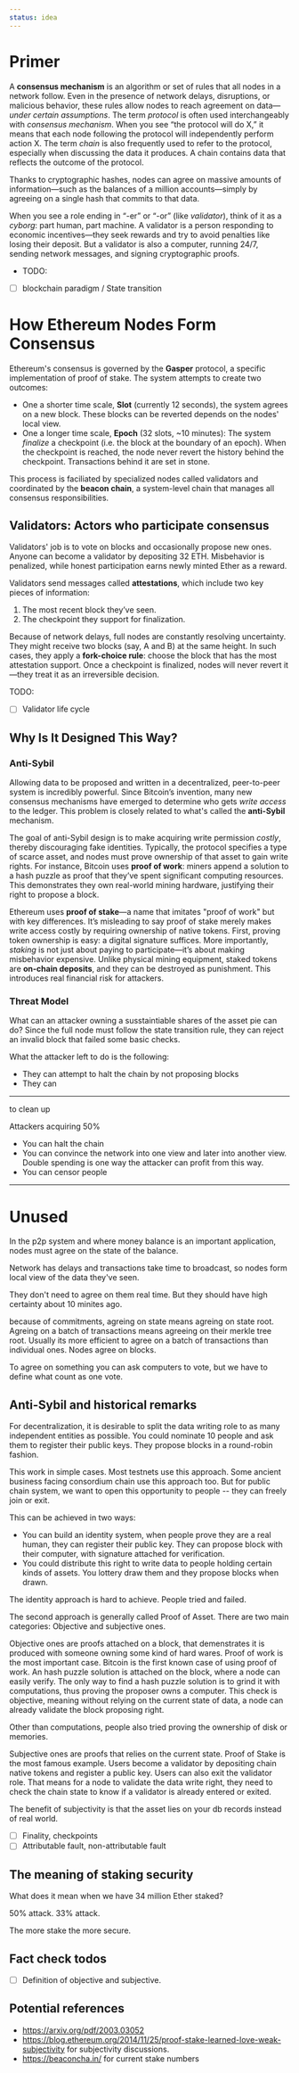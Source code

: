 ```yaml
---
status: idea
---
```


# Primer

A **consensus mechanism** is an algorithm or set of rules that all nodes in a network follow. Even in the presence of network delays, disruptions, or malicious behavior, these rules allow nodes to reach agreement on data—*under certain assumptions*. The term *protocol* is often used interchangeably with *consensus mechanism*. When you see “the protocol will do X,” it means that each node following the protocol will independently perform action X. The term *chain* is also frequently used to refer to the protocol, especially when discussing the data it produces. A chain contains data that reflects the outcome of the protocol.

Thanks to cryptographic hashes, nodes can agree on massive amounts of information—such as the balances of a million accounts—simply by agreeing on a single hash that commits to that data.

When you see a role ending in “-er” or “-or” (like *validator*), think of it as a *cyborg*: part human, part machine. A validator is a person responding to economic incentives—they seek rewards and try to avoid penalties like losing their deposit. But a validator is also a computer, running 24/7, sending network messages, and signing cryptographic proofs.

- TODO: 
- [ ] blockchain paradigm / State transition

# How Ethereum Nodes Form Consensus

Ethereum's consensus is governed by the **Gasper** protocol, a specific implementation of proof of stake. The system attempts to create two outcomes:

- One a shorter time scale, **Slot** (currently 12 seconds), the system agrees on a new block. These blocks can be reverted depends on the nodes' local view.
- One a longer time scale, **Epoch** (32 slots, \~10 minutes): The system *finalize* a checkpoint (i.e. the block at the boundary of an epoch). When the checkpoint is reached, the node never revert the history behind the checkpoint. Transactions behind it are set in stone.

This process is faciliated by specialized nodes called validators and coordinated by the **beacon chain**, a system-level chain that manages all consensus responsibilities.

## Validators: Actors who participate consensus

Validators' job is to vote on blocks and occasionally propose new ones. Anyone can become a validator by depositing 32 ETH. Misbehavior is penalized, while honest participation earns newly minted Ether as a reward.



Validators send messages called **attestations**, which include two key pieces of information:

1. The most recent block they’ve seen.
2. The checkpoint they support for finalization.

Because of network delays, full nodes are constantly resolving uncertainty. They might receive two blocks (say, A and B) at the same height. In such cases, they apply a **fork-choice rule**: choose the block that has the most attestation support. Once a checkpoint is finalized, nodes will never revert it—they treat it as an irreversible decision.

TODO: 

- [ ] Validator life cycle

## Why Is It Designed This Way?

### Anti-Sybil

Allowing data to be proposed and written in a decentralized, peer-to-peer system is incredibly powerful. Since Bitcoin’s invention, many new consensus mechanisms have emerged to determine who gets *write access* to the ledger. This problem is closely related to what's called the **anti-Sybil** mechanism.

The goal of anti-Sybil design is to make acquiring write permission *costly*, thereby discouraging fake identities. Typically, the protocol specifies a type of scarce asset, and nodes must prove ownership of that asset to gain write rights. For instance, Bitcoin uses **proof of work**: miners append a solution to a hash puzzle as proof that they’ve spent significant computing resources. This demonstrates they own real-world mining hardware, justifying their right to propose a block.

Ethereum uses **proof of stake**—a name that imitates "proof of work" but with key differences. It’s misleading to say proof of stake merely makes write access costly by requiring ownership of native tokens. First, proving token ownership is easy: a digital signature suffices. More importantly, *staking* is not just about paying to participate—it’s about making misbehavior expensive. Unlike physical mining equipment, staked tokens are **on-chain deposits**, and they can be destroyed as punishment. This introduces real financial risk for attackers.

### Threat Model

What can an attacker owning a susstaintiable shares of the asset pie can do? Since the full node must follow the state transition rule, they can reject an invalid block that failed some basic checks. 

What the attacker left to do is the following:

- They can attempt to halt the chain by not proposing blocks
- They can 

---
to clean up 


Attackers acquiring 50% 

- You can halt the chain
- You can convince the network into one view and later into another view. Double spending is one way the attacker can profit from this way.
- You can censor people

------

# Unused



In the p2p system and where money balance is an important application, nodes must agree on the state of the balance. 

Network has delays and transactions take time to broadcast, so nodes form local view of the data they've seen.

They don't need to agree on them real time. But they should have high certainty about 10 minites ago.

because of commitments, agreing on state means agreing on state root. Agreing on a batch of transactions means agreeing on their merkle tree root. Usually its more efficient to agree on a batch of transactions than individual ones. Nodes agree on blocks.

To agree on something you can ask computers to vote, but we have to define what count as one vote. 

## Anti-Sybil and historical remarks

For decentralization, it is desirable to split the data writing role to as many independent entities as possible. You could nominate 10 people and ask them to register their public keys. They propose blocks in a round-robin fashion.

This work in simple cases. Most testnets use this approach. Some ancient business facing consordium chain use this approach too. But for public chain system, we want to open this opportunity to people -- they can freely join or exit.

This can be achieved in two ways:

- You can build an identity system, when people prove they are a real human, they can register their public key. They can propose block with their computer, with signature attached for verification.
- You could distribute this right to write data to people holding certain kinds of assets. You lottery draw them and they propose blocks when drawn.

The identity approach is hard to achieve. People tried and failed.

The second approach is generally called Proof of Asset. There are two main categories: Objective and subjective ones.

Objective ones are proofs attached on a block, that demenstrates it is produced with someone owning some kind of hard wares. Proof of work is the most important case. Bitcoin is the first known case of using proof of work. An hash puzzle solution is attached on the block, where a node can easily verify. The only way to find a hash puzzle solution is to grind it with computations, thus proving the proposer owns a computer. This check is objective, meaning without relying on the current state of data, a node can already validate the block proposing right.

Other than computations, people also tried proving the ownership of disk or memories.

Subjective ones are proofs that relies on the current state. Proof of Stake is the most famous example. Users become a validator by depositing chain native tokens and register a public key. Users can also exit the validator role. That means for a node to validate the data write right, they need to check the chain state to know if a validator is already entered or exited.

The benefit of subjectivity is that the asset lies on your db records instead of real world. 

- [ ] Finality, checkpoints
- [ ] Attributable fault, non-attributable fault

## The meaning of staking security

What does it mean when we have 34 million Ether staked?

50% attack. 33% attack.

The more stake the more secure.




## Fact check todos

- [ ] Definition of objective and subjective. 


## Potential references

- https://arxiv.org/pdf/2003.03052
- https://blog.ethereum.org/2014/11/25/proof-stake-learned-love-weak-subjectivity for subjectivity discussions.
- https://beaconcha.in/ for current stake numbers
